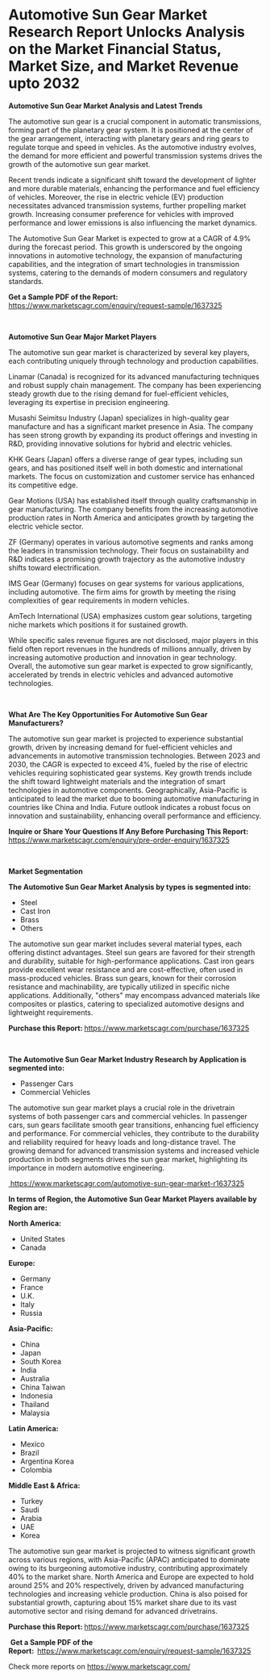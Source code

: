<p><h1>Automotive Sun Gear Market Research Report Unlocks Analysis on the Market Financial Status, Market Size, and Market Revenue upto 2032</h1></p><p><strong>Automotive Sun Gear Market Analysis and Latest Trends</strong></p>
<p><p>The automotive sun gear is a crucial component in automatic transmissions, forming part of the planetary gear system. It is positioned at the center of the gear arrangement, interacting with planetary gears and ring gears to regulate torque and speed in vehicles. As the automotive industry evolves, the demand for more efficient and powerful transmission systems drives the growth of the automotive sun gear market.</p><p>Recent trends indicate a significant shift toward the development of lighter and more durable materials, enhancing the performance and fuel efficiency of vehicles. Moreover, the rise in electric vehicle (EV) production necessitates advanced transmission systems, further propelling market growth. Increasing consumer preference for vehicles with improved performance and lower emissions is also influencing the market dynamics.</p><p>The Automotive Sun Gear Market is expected to grow at a CAGR of 4.9% during the forecast period. This growth is underscored by the ongoing innovations in automotive technology, the expansion of manufacturing capabilities, and the integration of smart technologies in transmission systems, catering to the demands of modern consumers and regulatory standards.</p></p>
<p><strong>Get a Sample PDF of the Report:&nbsp;</strong> <a href="https://www.marketscagr.com/enquiry/request-sample/1637325?utm_campaign=3271&utm_medium=2&utm_source=Github&utm_content=ia&utm_term=23032025&utm_id=automotive-sun-gear">https://www.marketscagr.com/enquiry/request-sample/1637325</a></p>
<p>&nbsp;</p>
<p><strong>Automotive Sun Gear Major Market Players</strong></p>
<p><p>The automotive sun gear market is characterized by several key players, each contributing uniquely through technology and production capabilities. </p><p>Linamar (Canada) is recognized for its advanced manufacturing techniques and robust supply chain management. The company has been experiencing steady growth due to the rising demand for fuel-efficient vehicles, leveraging its expertise in precision engineering.</p><p>Musashi Seimitsu Industry (Japan) specializes in high-quality gear manufacture and has a significant market presence in Asia. The company has seen strong growth by expanding its product offerings and investing in R&D, providing innovative solutions for hybrid and electric vehicles. </p><p>KHK Gears (Japan) offers a diverse range of gear types, including sun gears, and has positioned itself well in both domestic and international markets. The focus on customization and customer service has enhanced its competitive edge.</p><p>Gear Motions (USA) has established itself through quality craftsmanship in gear manufacturing. The company benefits from the increasing automotive production rates in North America and anticipates growth by targeting the electric vehicle sector.</p><p>ZF (Germany) operates in various automotive segments and ranks among the leaders in transmission technology. Their focus on sustainability and R&D indicates a promising growth trajectory as the automotive industry shifts toward electrification.</p><p>IMS Gear (Germany) focuses on gear systems for various applications, including automotive. The firm aims for growth by meeting the rising complexities of gear requirements in modern vehicles.</p><p>AmTech International (USA) emphasizes custom gear solutions, targeting niche markets which positions it for sustained growth.</p><p>While specific sales revenue figures are not disclosed, major players in this field often report revenues in the hundreds of millions annually, driven by increasing automotive production and innovation in gear technology. Overall, the automotive sun gear market is expected to grow significantly, accelerated by trends in electric vehicles and advanced automotive technologies.</p></p>
<p>&nbsp;</p>
<p><strong>What Are The Key Opportunities For Automotive Sun Gear Manufacturers?</strong></p>
<p><p>The automotive sun gear market is projected to experience substantial growth, driven by increasing demand for fuel-efficient vehicles and advancements in automotive transmission technologies. Between 2023 and 2030, the CAGR is expected to exceed 4%, fueled by the rise of electric vehicles requiring sophisticated gear systems. Key growth trends include the shift toward lightweight materials and the integration of smart technologies in automotive components. Geographically, Asia-Pacific is anticipated to lead the market due to booming automotive manufacturing in countries like China and India. Future outlook indicates a robust focus on innovation and sustainability, enhancing overall performance and efficiency.</p></p>
<p><strong>Inquire or Share Your Questions If Any Before Purchasing This Report:</strong> <a href="https://www.marketscagr.com/enquiry/pre-order-enquiry/1637325?utm_campaign=3271&utm_medium=2&utm_source=Github&utm_content=ia&utm_term=23032025&utm_id=automotive-sun-gear">https://www.marketscagr.com/enquiry/pre-order-enquiry/1637325</a></p>
<p>&nbsp;</p>
<p><strong>Market Segmentation</strong></p>
<p><strong>The Automotive Sun Gear Market Analysis by types is segmented into:</strong></p>
<p><ul><li>Steel</li><li>Cast Iron</li><li>Brass</li><li>Others</li></ul></p>
<p><p>The automotive sun gear market includes several material types, each offering distinct advantages. Steel sun gears are favored for their strength and durability, suitable for high-performance applications. Cast iron gears provide excellent wear resistance and are cost-effective, often used in mass-produced vehicles. Brass sun gears, known for their corrosion resistance and machinability, are typically utilized in specific niche applications. Additionally, "others" may encompass advanced materials like composites or plastics, catering to specialized automotive designs and lightweight requirements.</p></p>
<p><strong>Purchase this Report:&nbsp;</strong><a href="https://www.marketscagr.com/purchase/1637325?utm_campaign=3271&utm_medium=2&utm_source=Github&utm_content=ia&utm_term=23032025&utm_id=automotive-sun-gear">https://www.marketscagr.com/purchase/1637325</a></p>
<p>&nbsp;</p>
<p><strong>The Automotive Sun Gear Market Industry Research by Application is segmented into:</strong></p>
<p><ul><li>Passenger Cars</li><li>Commercial Vehicles</li></ul></p>
<p><p>The automotive sun gear market plays a crucial role in the drivetrain systems of both passenger cars and commercial vehicles. In passenger cars, sun gears facilitate smooth gear transitions, enhancing fuel efficiency and performance. For commercial vehicles, they contribute to the durability and reliability required for heavy loads and long-distance travel. The growing demand for advanced transmission systems and increased vehicle production in both segments drives the sun gear market, highlighting its importance in modern automotive engineering.</p></p>
<p><a href="https://www.marketscagr.com/automotive-sun-gear-market-r1637325?utm_campaign=3271&utm_medium=2&utm_source=Github&utm_content=ia&utm_term=23032025&utm_id=automotive-sun-gear">&nbsp;https://www.marketscagr.com/automotive-sun-gear-market-r1637325</a></p>
<p><strong>In terms of Region, the Automotive Sun Gear Market Players available by Region are:</strong></p>
<p>
    <p> <strong> North America: </strong>
        <ul>
            <li>United States</li>
            <li>Canada</li>
        </ul>
        </p> 
    <p> <strong> Europe: </strong>
        <ul>
            <li>Germany</li>
            <li>France</li>
            <li>U.K.</li>
            <li>Italy</li>
            <li>Russia</li>
        </ul>
        </p> 
    <p> <strong> Asia-Pacific: </strong>
        <ul>
            <li>China</li>
            <li>Japan</li>
            <li>South Korea</li>
            <li>India</li>
            <li>Australia</li>
            <li>China Taiwan</li>
            <li>Indonesia</li>
            <li>Thailand</li>
            <li>Malaysia</li>
        </ul>
        </p> 
    <p> <strong> Latin America: </strong>
        <ul>
            <li>Mexico</li>
            <li>Brazil</li>
            <li>Argentina Korea</li>
            <li>Colombia</li>
        </ul>
        </p> 
    <p> <strong> Middle East & Africa: </strong>
        <ul>
            <li>Turkey</li>
            <li>Saudi</li>
            <li>Arabia</li>
            <li>UAE</li>
            <li>Korea</li>
        </ul>
    </p>
    </p>
<p><p>The automotive sun gear market is projected to witness significant growth across various regions, with Asia-Pacific (APAC) anticipated to dominate owing to its burgeoning automotive industry, contributing approximately 40% to the market share. North America and Europe are expected to hold around 25% and 20% respectively, driven by advanced manufacturing technologies and increasing vehicle production. China is also poised for substantial growth, capturing about 15% market share due to its vast automotive sector and rising demand for advanced drivetrains.</p></p>
<p><strong>Purchase this Report: </strong><a href="https://www.marketscagr.com/purchase/1637325?utm_campaign=3271&utm_medium=2&utm_source=Github&utm_content=ia&utm_term=23032025&utm_id=automotive-sun-gear">https://www.marketscagr.com/purchase/1637325</a></p>
<p>&nbsp;<strong>Get a Sample PDF of the Report:&nbsp;&nbsp;</strong><a href="https://www.marketscagr.com/enquiry/request-sample/1637325?utm_campaign=3271&utm_medium=2&utm_source=Github&utm_content=ia&utm_term=23032025&utm_id=automotive-sun-gear">https://www.marketscagr.com/enquiry/request-sample/1637325</a></p>
<p><strong></strong></p>
<p>Check more reports on <a href="https://www.marketscagr.com/?utm_campaign=3271&utm_medium=2&utm_source=Github&utm_content=ia&utm_term=23032025&utm_id=automotive-sun-gear">https://www.marketscagr.com/</a></p>